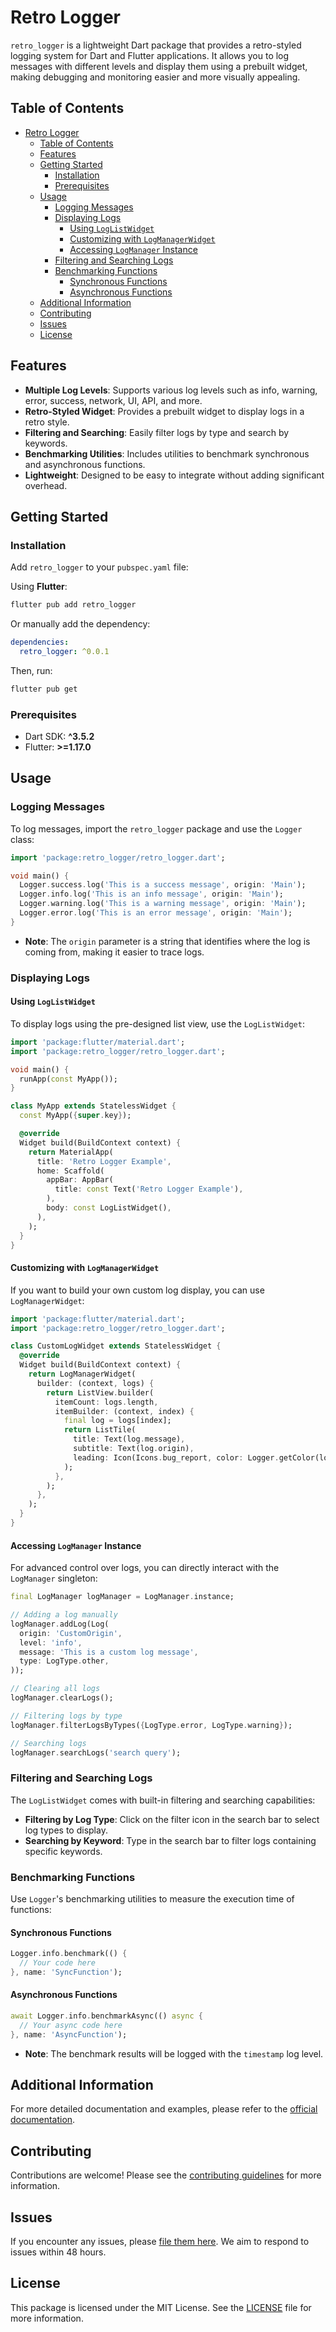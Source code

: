 # Retro Logger

`retro_logger` is a lightweight Dart package that provides a retro-styled logging system for Dart and Flutter applications. It allows you to log messages with different levels and display them using a prebuilt widget, making debugging and monitoring easier and more visually appealing.

## Table of Contents

- [Retro Logger](#retro-logger)
  - [Table of Contents](#table-of-contents)
  - [Features](#features)
  - [Getting Started](#getting-started)
    - [Installation](#installation)
    - [Prerequisites](#prerequisites)
  - [Usage](#usage)
    - [Logging Messages](#logging-messages)
    - [Displaying Logs](#displaying-logs)
      - [Using `LogListWidget`](#using-loglistwidget)
      - [Customizing with `LogManagerWidget`](#customizing-with-logmanagerwidget)
      - [Accessing `LogManager` Instance](#accessing-logmanager-instance)
    - [Filtering and Searching Logs](#filtering-and-searching-logs)
    - [Benchmarking Functions](#benchmarking-functions)
      - [Synchronous Functions](#synchronous-functions)
      - [Asynchronous Functions](#asynchronous-functions)
  - [Additional Information](#additional-information)
  - [Contributing](#contributing)
  - [Issues](#issues)
  - [License](#license)

## Features

- **Multiple Log Levels**: Supports various log levels such as info, warning, error, success, network, UI, API, and more.
- **Retro-Styled Widget**: Provides a prebuilt widget to display logs in a retro style.
- **Filtering and Searching**: Easily filter logs by type and search by keywords.
- **Benchmarking Utilities**: Includes utilities to benchmark synchronous and asynchronous functions.
- **Lightweight**: Designed to be easy to integrate without adding significant overhead.

## Getting Started

### Installation

Add `retro_logger` to your `pubspec.yaml` file:

Using **Flutter**:

```bash
flutter pub add retro_logger
```

Or manually add the dependency:

```yaml
dependencies:
  retro_logger: ^0.0.1
```

Then, run:

```bash
flutter pub get
```

### Prerequisites

- Dart SDK: **^3.5.2**
- Flutter: **>=1.17.0**

## Usage

### Logging Messages

To log messages, import the `retro_logger` package and use the `Logger` class:

```dart
import 'package:retro_logger/retro_logger.dart';

void main() {
  Logger.success.log('This is a success message', origin: 'Main');
  Logger.info.log('This is an info message', origin: 'Main');
  Logger.warning.log('This is a warning message', origin: 'Main');
  Logger.error.log('This is an error message', origin: 'Main');
}
```

- **Note**: The `origin` parameter is a string that identifies where the log is coming from, making it easier to trace logs.

### Displaying Logs

#### Using `LogListWidget`

To display logs using the pre-designed list view, use the `LogListWidget`:

```dart
import 'package:flutter/material.dart';
import 'package:retro_logger/retro_logger.dart';

void main() {
  runApp(const MyApp());
}

class MyApp extends StatelessWidget {
  const MyApp({super.key});

  @override
  Widget build(BuildContext context) {
    return MaterialApp(
      title: 'Retro Logger Example',
      home: Scaffold(
        appBar: AppBar(
          title: const Text('Retro Logger Example'),
        ),
        body: const LogListWidget(),
      ),
    );
  }
}
```

#### Customizing with `LogManagerWidget`

If you want to build your own custom log display, you can use `LogManagerWidget`:

```dart
import 'package:flutter/material.dart';
import 'package:retro_logger/retro_logger.dart';

class CustomLogWidget extends StatelessWidget {
  @override
  Widget build(BuildContext context) {
    return LogManagerWidget(
      builder: (context, logs) {
        return ListView.builder(
          itemCount: logs.length,
          itemBuilder: (context, index) {
            final log = logs[index];
            return ListTile(
              title: Text(log.message),
              subtitle: Text(log.origin),
              leading: Icon(Icons.bug_report, color: Logger.getColor(log.level)),
            );
          },
        );
      },
    );
  }
}
```

#### Accessing `LogManager` Instance

For advanced control over logs, you can directly interact with the `LogManager` singleton:

```dart
final LogManager logManager = LogManager.instance;

// Adding a log manually
logManager.addLog(Log(
  origin: 'CustomOrigin',
  level: 'info',
  message: 'This is a custom log message',
  type: LogType.other,
));

// Clearing all logs
logManager.clearLogs();

// Filtering logs by type
logManager.filterLogsByTypes({LogType.error, LogType.warning});

// Searching logs
logManager.searchLogs('search query');
```

### Filtering and Searching Logs

The `LogListWidget` comes with built-in filtering and searching capabilities:

- **Filtering by Log Type**: Click on the filter icon in the search bar to select log types to display.
- **Searching by Keyword**: Type in the search bar to filter logs containing specific keywords.

### Benchmarking Functions

Use `Logger`'s benchmarking utilities to measure the execution time of functions:

#### Synchronous Functions

```dart
Logger.info.benchmark(() {
  // Your code here
}, name: 'SyncFunction');
```

#### Asynchronous Functions

```dart
await Logger.info.benchmarkAsync(() async {
  // Your async code here
}, name: 'AsyncFunction');
```

- **Note**: The benchmark results will be logged with the `timestamp` log level.

## Additional Information

For more detailed documentation and examples, please refer to the [official documentation](#).

## Contributing

Contributions are welcome! Please see the [contributing guidelines](CONTRIBUTING.md) for more information.

## Issues

If you encounter any issues, please [file them here](https://github.com/yourusername/retro_logger/issues). We aim to respond to issues within 48 hours.

## License

This package is licensed under the MIT License. See the [LICENSE](LICENSE) file for more information.
